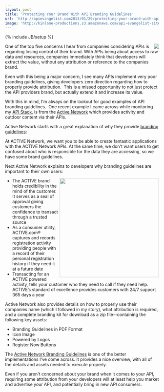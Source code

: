 ```yaml
---
layout: post
title: 'Protecting Your Brand With API Branding Guidelines'
url: 'http://apievangelist.com2013/01/29/protecting-your-brand-with-api-branding-guidelines/'
image: 'http://kinlane-productions.s3.amazonaws.com/api-evangelist-site/blog/power-by--drk.png'
---
```

{% include JB/setup %}
<p>
     <a href=http://developer.active.com/ target=_blank><img src=https://s3.amazonaws.com/kinlane-productions/api-evangelist/Active-Network/power-by--drk.png  align=right /></a>
</p>
<p>
     One of the top five concerns I hear from companies considering APIs is regarding losing control of their brand. With APIs being about access to raw data and resources, companies immediately think that developers will extract the value, without any attribution or reference to the companies brand.
</p>
<p>
     Even with this being a major concern, I see many APIs implement very poor branding guidelines, giving developers zero direction regarding how to properly provide attribution.  This is a missed opportunity to not just protect the API providers brand, but actually extend it and increase its value.
</p>
<p>
     With this in mind, I'm always on the lookout for good examples of API branding guidelines.  One recent example I came across while monitoring my <a title=API Stack href=http://theapistack.com>API Stack</a>, is from the <a title=Active Network href=http://developer.active.com/>Active Network</a> which provides activity and outdoor content via their APIs.
</p>
<p>
     Active Network starts with a great explanation of why they provide <a title=branding guidelines href=http://developer.active.com/branding_guidelines>branding guidelines</a>:
</p>
<p>
     At ACTIVE Network, we want you to be able to create fantastic applications with the ACTIVE Network APIs. At the same time, we don't want users to get confused about who is responsible for the data they are accessing, so we have some brand guidelines.
</p>
<p>
     Next Active Network explains to developers why branding guidelines are important to their own users:
</p>
<p>
     <a href=http://developer.active.com/branding_guidelines target=_blank><img src=https://s3.amazonaws.com/kinlane-productions/api-evangelist/Active-Network/Active-Branding-Guidelines.png  width=325 align=right /></a>
</p>
<ul class=mainlist>
     <li>The ACTIVE brand holds credibility in the mind of the customer. It serves as a seal of approval giving customers the confidence to transact through a trusted source
     </li>
     <li>As a consumer utility, ACTIVE.com® captures and records registration activity providing people with a record of their personal registration history if they need it at a future date
     </li>
     <li>Transacting for an ACTIVE powered activity, tells your customer who they need to call if they need help. ACTIVE’s standard of excellence provides customers with 24/7 support 365 days a year
     </li>
</ul>
<p>
     Active Network also provides details on how to properly use their companies name (which I followed in my story), what attribution is required, and a complete branding kit for download as a zip file--containing the following key assets:
</p>
<ul class=mainlist>
     <li>Branding Guidelines in PDF Format
     </li>
     <li>Icon Image
     </li>
     <li>Powered by Logos
     </li>
     <li>Register Now Buttons
     </li>
</ul>
<p>
     The <a title=Active Network Branding Guidelines href=http://developer.active.com/branding_guidelines>Active Network Branding Guidelines</a> is one of the better implementations I've come across. It provides a nice overview, with all of the details and assets needed to execute properly.
</p>
<p>
     Even if you aren't concerned about your brand when it comes to your API, requiring some attribution from your developers will at least help you market and advertise your API, and potentially bring in new API consumers.
</p>
